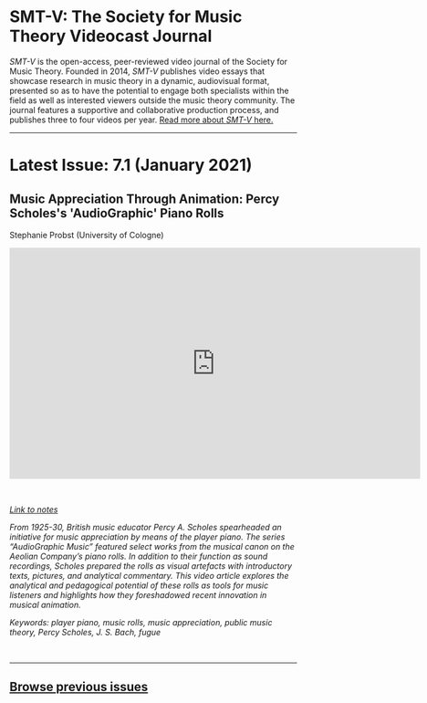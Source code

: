 # SMT-V: The Society for Music Theory Videocast Journal

_SMT-V_ is the open-access, peer-reviewed video journal of the Society for Music Theory. Founded in 2014, _SMT-V_ publishes video essays that showcase research in music theory in a dynamic, audiovisual format, presented so as to have the potential to engage both specialists within the field as well as interested viewers outside the music theory community. The journal features a supportive and collaborative production process, and publishes three to four videos per year. [Read more about _SMT-V_ here.](about)

<hr>

# Latest Issue: 7.1 (January 2021)

## Music Appreciation Through Animation: Percy Scholes's 'AudioGraphic' Piano Rolls
Stephanie Probst (University of Cologne)

<div class="intrinsic-container intrinsic-container-16x9">
<center><iframe src="https://player.vimeo.com/video/456511989?title=0&byline=0&portrait=0" width="720" height="405" frameborder="0" allow="autoplay; fullscreen" allowfullscreen></iframe></center>
</div><p>&nbsp;</p>

*[Link to notes](http://www.smt-v.org/bibliographies/7_1_Probst.pdf)*

*From 1925-30, British music educator Percy A. Scholes spearheaded an initiative for music appreciation by means of the player piano. The series “AudioGraphic Music” featured select works from the musical canon on the Aeolian Company’s piano rolls. In addition to their function as sound recordings, Scholes prepared the rolls as visual artefacts with introductory texts, pictures, and analytical commentary. This video article explores the analytical and pedagogical potential of these rolls as tools for music listeners and highlights how they foreshadowed recent innovation in musical animation.*

*Keywords: player piano, music rolls, music appreciation, public music theory, Percy Scholes, J. S. Bach, fugue*

<!--DOI: [http://doi.org/10.30535/smtv.6.5](http://doi.org/10.30535/smtv.7.1)-->
<p>&nbsp;</p>
<hr>



## [Browse previous issues](archives)
